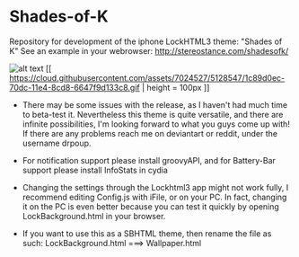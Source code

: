 Shades-of-K
===========

Repository for development of the iphone LockHTML3 theme: "Shades of K"
See an example in your webrowser: http://stereostance.com/shadesofk/

![alt text](https://cloud.githubusercontent.com/assets/7024527/5128492/c738e42a-70db-11e4-9070-030ad935ae5a.jpg "Beautiful isn't it?")
[[ https://cloud.githubusercontent.com/assets/7024527/5128547/1c89d0ec-70dc-11e4-8cd8-6647f9d133c8.gif | height = 100px ]]


- There may be some issues with the release, as I haven't had much time to beta-test it. Nevertheless this theme is quite versatile, and there are infinite possibilities, I'm looking forward to what you guys come up with! If there are any problems reach me on deviantart or reddit, under the username drpoup. 

- For notification support please install groovyAPI, and for Battery-Bar support please install InfoStats in cydia

- Changing the settings through the Lockhtml3 app might not work fully, I recommend editing Config.js with iFile, or on your PC. In fact, changing it on the PC is even better because you can test it quickly by opening LockBackground.html in your browser.

- If you want to use this as a SBHTML theme, then rename the file as such:
LockBackground.html ===> Wallpaper.html
